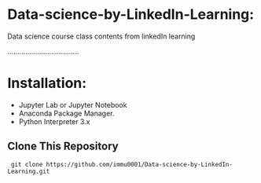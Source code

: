 # Data-science-by-LinkedIn-Learning:

Data science course class contents from linkedIn learning

....................................

# Installation:

* Jupyter Lab or Jupyter Notebook
* Anaconda Package Manager.
* Python Interpreter 3.x

## Clone This Repository
``` git clone https://github.com/immu0001/Data-science-by-LinkedIn-Learning.git```
